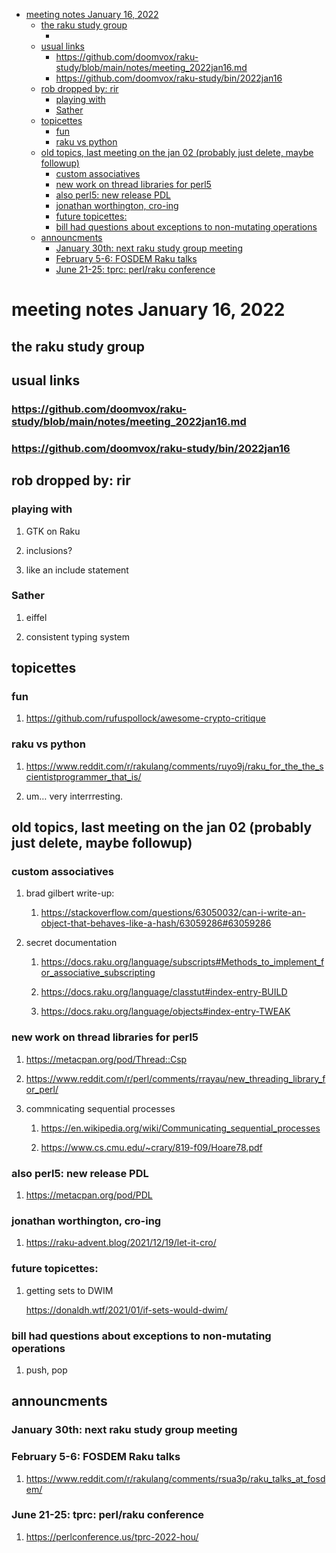 - [meeting notes January 16, 2022](#org307312d)
  - [the raku study group](#org1f06cd7)
    - [<stupid raku pun>](#org5c2b67a)
  - [usual links](#orgc977cb5)
    - [<https://github.com/doomvox/raku-study/blob/main/notes/meeting_2022jan16.md>](#orgd326b93)
    - [<https://github.com/doomvox/raku-study/bin/2022jan16>](#org99567ec)
  - [rob dropped by: rir](#org8cd0797)
    - [playing with](#org658348f)
    - [Sather](#orga20b8b9)
  - [topicettes](#org96df8a0)
    - [fun](#orgc5557af)
    - [raku vs python](#orgb307163)
  - [old topics, last meeting on the jan 02 (probably just delete, maybe followup)](#orgbf7844b)
    - [custom associatives](#org2441af7)
    - [new work on thread libraries for perl5](#org70214ff)
    - [also perl5: new release PDL](#orgcd99093)
    - [jonathan worthington, cro-ing](#org61d123a)
    - [future topicettes:](#org5c3a281)
    - [bill had questions about exceptions to non-mutating operations](#orge8c8e83)
  - [announcments](#orgd72388a)
    - [January 30th: next raku study group meeting](#orgd7430dd)
    - [February 5-6: FOSDEM Raku talks](#org5219db3)
    - [June 21-25: tprc: perl/raku conference](#orgca33343)


<a id="org307312d"></a>

# meeting notes January 16, 2022


<a id="org1f06cd7"></a>

## the raku study group


<a id="org5c2b67a"></a>

### <stupid raku pun>


<a id="orgc977cb5"></a>

## usual links


<a id="orgd326b93"></a>

### <https://github.com/doomvox/raku-study/blob/main/notes/meeting_2022jan16.md>


<a id="org99567ec"></a>

### <https://github.com/doomvox/raku-study/bin/2022jan16>


<a id="org8cd0797"></a>

## rob dropped by: rir


<a id="org658348f"></a>

### playing with

1.  GTK on Raku

2.  inclusions?

3.  like an include statement


<a id="orga20b8b9"></a>

### Sather

1.  eiffel

2.  consistent typing system


<a id="org96df8a0"></a>

## topicettes


<a id="orgc5557af"></a>

### fun

1.  <https://github.com/rufuspollock/awesome-crypto-critique>


<a id="orgb307163"></a>

### raku vs python

1.  <https://www.reddit.com/r/rakulang/comments/ruyo9j/raku_for_the_the_scientistprogrammer_that_is/>

2.  um&#x2026; very interrresting.


<a id="orgbf7844b"></a>

## old topics, last meeting on the jan 02 (probably just delete, maybe followup)


<a id="org2441af7"></a>

### custom associatives

1.  brad gilbert write-up:

    1.  <https://stackoverflow.com/questions/63050032/can-i-write-an-object-that-behaves-like-a-hash/63059286#63059286>

2.  secret documentation

    1.  <https://docs.raku.org/language/subscripts#Methods_to_implement_for_associative_subscripting>
    
    2.  <https://docs.raku.org/language/classtut#index-entry-BUILD>
    
    3.  <https://docs.raku.org/language/objects#index-entry-TWEAK>


<a id="org70214ff"></a>

### new work on thread libraries for perl5

1.  <https://metacpan.org/pod/Thread::Csp>

2.  <https://www.reddit.com/r/perl/comments/rrayau/new_threading_library_for_perl/>

3.  commnicating sequential processes

    1.  <https://en.wikipedia.org/wiki/Communicating_sequential_processes>
    
    2.  <https://www.cs.cmu.edu/~crary/819-f09/Hoare78.pdf>


<a id="orgcd99093"></a>

### also perl5: new release PDL

1.  <https://metacpan.org/pod/PDL>


<a id="org61d123a"></a>

### jonathan worthington, cro-ing

1.  <https://raku-advent.blog/2021/12/19/let-it-cro/>


<a id="org5c3a281"></a>

### future topicettes:

1.  getting sets to DWIM

    <https://donaldh.wtf/2021/01/if-sets-would-dwim/>


<a id="orge8c8e83"></a>

### bill had questions about exceptions to non-mutating operations

1.  push, pop


<a id="orgd72388a"></a>

## announcments


<a id="orgd7430dd"></a>

### January 30th: next raku study group meeting


<a id="org5219db3"></a>

### February 5-6: FOSDEM Raku talks

1.  <https://www.reddit.com/r/rakulang/comments/rsua3p/raku_talks_at_fosdem/>


<a id="orgca33343"></a>

### June 21-25: tprc: perl/raku conference

1.  <https://perlconference.us/tprc-2022-hou/>
